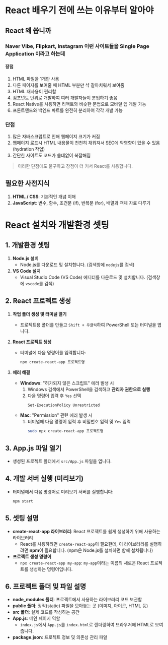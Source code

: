 # React 배우기 전에 쓰는 이유부터 알아야

## React 왜 씁니까

### Naver Vibe, Flipkart, Instagram 이런 사이트들을 Single Page Application 이라고 하는데

#### 장점
1. HTML 파일을 1개만 사용
2. 다른 페이지를 보여줄 때 HTML 부분만 샥 갈아치워서 보여줌
3. HTML 재사용이 편리함
4. 컴포넌트 단위로 개발하여 여러 개발자들이 분업하기 좋음
5. React Native를 사용하면 리액트와 비슷한 문법으로 모바일 앱 개발 가능
6. 프론트엔드와 백엔드 파트를 완전히 분리하여 각각 개발 가능

### 단점
1. 많은 자바스크립트로 인해 웹페이지 크기가 커짐
2. 웹페이지 로드시 HTML 내용물이 천천히 채워져서 SEO에 악영향이 있을 수 있음 (hydration 작업)
3. 간단한 사이트도 코드가 쓸데없이 복잡해짐

> 이러한 단점에도 불구하고 장점이 더 커서 React를 사용합니다.

## 필요한 사전지식

1. **HTML / CSS**: 기본적인 개념 이해
2. **JavaScript**: 변수, 함수, 조건문 (if), 반복문 (for), 배열과 객체 자료 다루기

# React 설치와 개발환경 셋팅

## 1. 개발환경 셋팅
1. **Node.js 설치**
   - Node.js를 다운로드 및 설치합니다. (검색창에 `nodejs`를 검색)
2. **VS Code 설치**
   - Visual Studio Code (VS Code) 에디터를 다운로드 및 설치합니다. (검색창에 `vscode`를 검색)

## 2. React 프로젝트 생성
1. **작업 폴더 생성 및 터미널 열기**
   - 프로젝트용 폴더를 만들고 `Shift + 우클릭`하여 PowerShell 또는 터미널을 엽니다.
   
2. **React 프로젝트 생성**
   - 터미널에 다음 명령어를 입력합니다:
     ```bash
     npx create-react-app 프로젝트명
     ```
     
3. **에러 해결**
   - **Windows**: "허가되지 않은 스크립트" 에러 발생 시
     1. Windows 검색에서 PowerShell을 검색하고 **관리자 권한으로 실행**
     2. 다음 명령어 입력 후 `Yes` 선택
        ```bash
        Set-ExecutionPolicy Unrestricted
        ```
   - **Mac**: "Permission" 관련 에러 발생 시
     1. 터미널에 다음 명령어 입력 후 비밀번호 입력 및 `Yes` 입력
        ```bash
        sudo npx create-react-app 프로젝트명
        ```

## 3. App.js 파일 열기
- 생성된 프로젝트 폴더에서 `src/App.js` 파일을 엽니다.

## 4. 개발 서버 실행 (미리보기)
- 터미널에서 다음 명령어로 미리보기 서버를 실행합니다:
  ```bash
  npm start
  
## 5. 셋팅 설명
- **create-react-app 라이브러리**: React 프로젝트를 쉽게 생성하기 위해 사용하는 라이브러리
  - React를 사용하려면 `create-react-app`이 필요한데, 이 라이브러리를 실행하려면 **npm**이 필요합니다. (npm은 Node.js를 설치하면 함께 설치됩니다)
- **프로젝트 생성 명령어**
  - `npx create-react-app my-app`: `my-app`이라는 이름의 새로운 React 프로젝트를 생성하는 명령어입니다.

## 6. 프로젝트 폴더 및 파일 설명
- **node_modules 폴더**: 프로젝트에서 사용하는 라이브러리 코드 보관함
- **public 폴더**: 정적(static) 파일을 모아놓는 곳 (이미지, 아이콘, HTML 등)
- **src 폴더**: 실제 코드를 작성하는 공간
- **App.js**: 메인 페이지 역할
  - `index.js`에서 `App.js`를 `index.html`로 렌더링하여 브라우저에 HTML로 보여줍니다.
- **package.json**: 프로젝트 정보 및 의존성 관리 파일
